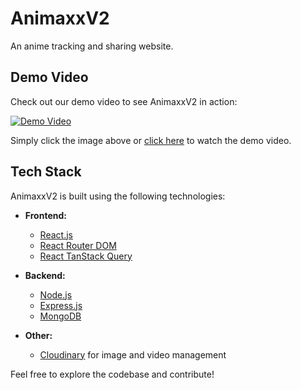 # AnimaxxV2
An anime tracking and sharing website.

## Demo Video

Check out our demo video to see AnimaxxV2 in action:

[![Demo Video](./demo_video_thumbnail.png)](./demo.mp4)

Simply click the image above or [click here](./demo_video.mp4) to watch the demo video.

## Tech Stack

AnimaxxV2 is built using the following technologies:

- **Frontend:**
  - [React.js](https://reactjs.org/)
  - [React Router DOM](https://reactrouter.com/)
  - [React TanStack Query](https://tanstack.com/query/latest)
  
- **Backend:**
  - [Node.js](https://nodejs.org/)
  - [Express.js](https://expressjs.com/)
  - [MongoDB](https://www.mongodb.com/)
  
- **Other:**
  - [Cloudinary](https://cloudinary.com/) for image and video management

Feel free to explore the codebase and contribute!
